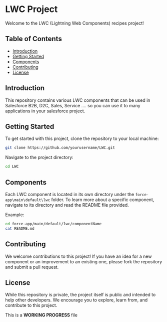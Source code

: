 # LWC Project

Welcome to the LWC (Lightning Web Components) recipes project!

## Table of Contents
- [Introduction](#introduction)
- [Getting Started](#getting-started)
- [Components](#components)
- [Contributing](#contributing)
- [License](#license)

## Introduction

This repository contains various LWC components that can be used in Salesforce B2B, D2C, Sales, Service .... so you can use it to many applications in your salesforce project.

## Getting Started

To get started with this project, clone the repository to your local machine:

```bash
git clone https://github.com/yourusername/LWC.git
```

Navigate to the project directory:

```bash
cd LWC
```

## Components

Each LWC component is located in its own directory under the `force-app\main\default\lwc` folder. To learn more about a specific component, navigate to its directory and read the README file provided.

Example:

```bash
cd force-app/main/default/lwc/componentName
cat README.md
```

## Contributing

We welcome contributions to this project! If you have an idea for a new component or an improvement to an existing one, please fork the repository and submit a pull request.

## License

While this repository is private, the project itself is public and intended to help other developers. We encourage you to explore, learn from, and contribute to this project.


This is a **WORKING PROGRESS** file